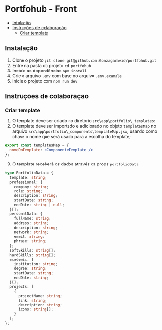 # Portfohub - Front

- [Intalação](#instalacao)
- [Instruções de colaboração](#intrucoes-de-colaboracao)
  - [Criar template](#criar-template)

## Instalação

1. Clone o projeto `git clone git@github.com:Gonzagadavid/portfohub.git`
2. Entre na pasta do projeto `cd portfohub`
3. Instale as dependências `npm install`
4. Crie o arquivo `.env` com base no arquivo `.env.example`
5. inicie o projeto com `npm run dev`

## Instruções de colaboração

### Criar template

1. O template deve ser criado no diretório `src\app\portfolio\_templates`:
2. O template deve ser importado e adicionado no objeto `templatesMap` no arquivo `src\app\portfolio\_components\templateMap.jsx`, usando como chave o nome que será usado para a escolha do template;

```jsx
export const templatesMap = {
  nomeDoTemplate: <ComponenteTemplate />
};
```

3. O template receberá os dados através da props `portfolioData`:

```typescript
type PortfolioData = {
  template: string;
  professional: {
    company: string;
    role: string;
    description: string;
    startDate: string;
    endDate: string | null;
  }[];
  personalData: {
    fullName: string;
    address: string;
    description: string;
    network: string;
    email: string;
    phrase: string;
  };
  softSkills: string[];
  hardSkills: string[];
  academic: {
    institution: string;
    degree: string;
    startDate: string;
    endDate: string;
  }[];
  projects: [
    {
      projectName: string;
      link: string;
      description: string;
      icons: string[];
    }
  ];
};
```
